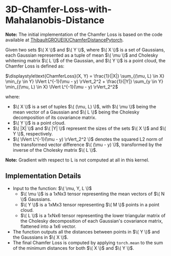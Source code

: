 # 3D-Chamfer-Loss-with-Mahalanobis-Distance
**Note:** The initial implementation of the Chamfer Loss is based on the code available at [ThibaultGROUEIX/ChamferDistancePytorch](https://github.com/ThibaultGROUEIX/ChamferDistancePytorch).

Given two sets $\( X \)$ and $\( Y \)$, where $\( X \)$ is a set of Gaussians, each Gaussian represented as a tuple of mean $\( \mu \)$ and Cholesky whitening matrix $\( L \)$ of the Gaussian, and $\( Y \)$ is a point cloud, the Chamfer Loss is defined as:

$\displaystyle\text{ChamferLoss}(X, Y) = \frac{1}{|X|} \sum_{(\mu, L) \in X} \min_{y \in Y} \lVert L^{-1}(\mu - y) \rVert_2^2 + \frac{1}{|Y|} \sum_{y \in Y} \min_{(\mu, L) \in X} \lVert L^{-1}(\mu - y) \rVert_2^2$


where:
- $\( X \)$ is a set of tuples $\( (\mu,  L) \)$, with $\( \mu \)$ being the mean vector of a Gaussian and $\( L \)$ being the Cholesky decomposition of its covariance matrix.
- $\( Y \)$ is a point cloud.
- $\( |X| \)$ and $\( |Y| \)$ represent the sizes of the sets $\( X \)$ and $\( Y \)$, respectively.
- $\( \lVert L^{-1}(\mu - y) \rVert_2^2 \)$ denotes the squared L2 norm of the transformed vector difference $\( (\mu - y) \)$, transformed by the inverse of the Cholesky matrix $\( L \)$.

**Note:** Gradient with respect to L is not computed at all in this kernel.

## Implementation Details
- Input to the function: $\( \mu, Y, L \)$
  - $\( \mu \)$ is a 1xNx3 tensor representing the mean vectors of $\( N \)$ Gaussians.
  - $\( Y \)$ is a 1xMx3 tensor representing $\( M \)$ points in a point cloud.
  - $\( L \)$ is a 1xNx6 tensor representing the lower triangular matrix of the Cholesky decomposition of each Gaussian's covariance matrix, flattened into a 1x6 vector.
- The function outputs all the distances between points in $\( Y \)$ and the Gaussians in $\( X \)$.
- The final Chamfer Loss is computed by applying `torch.mean` to the sum of the minimum distances for both $\( X \)$ and $\( Y \)$.
